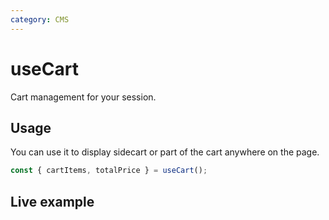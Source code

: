 ```yaml
---
category: CMS
---
```


<script setup>
import StackBlitzLiveExample from '../../components/StackBlitzLiveExample.vue'
</script>

# useCart

Cart management for your session.

## Usage

You can use it to display sidecart or part of the cart anywhere on the page.

```ts
const { cartItems, totalPrice } = useCart();
```

## Live example

<StackBlitzLiveExample projectId="mkucmus/frontends-examples" example="UseCart" />
